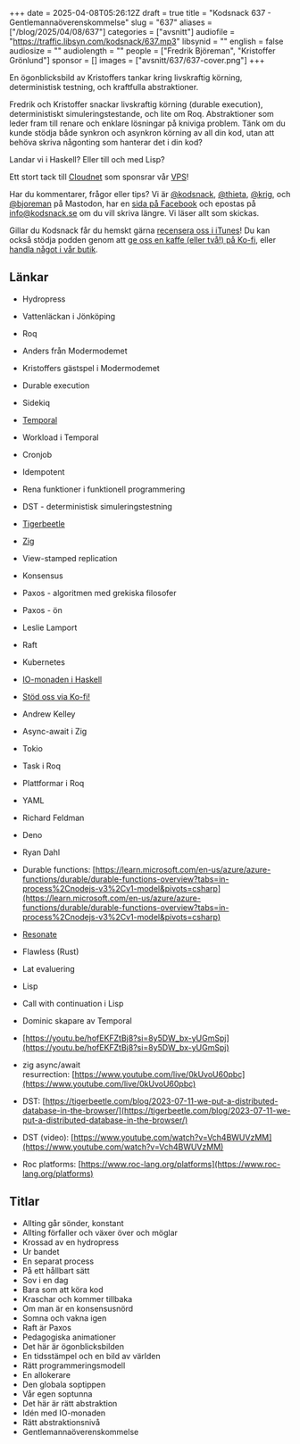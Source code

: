 +++
date = 2025-04-08T05:26:12Z
draft = true
title = "Kodsnack 637 - Gentlemannaöverenskommelse"
slug = "637"
aliases = ["/blog/2025/04/08/637"]
categories = ["avsnitt"]
audiofile = "https://traffic.libsyn.com/kodsnack/637.mp3"
libsynid = ""
english = false
audiosize = ""
audiolength = ""
people = ["Fredrik Björeman", "Kristoffer Grönlund"]
sponsor = []
images = ["avsnitt/637/637-cover.png"]
+++

En ögonblicksbild av Kristoffers tankar kring livskraftig körning, deterministisk testning, och kraftfulla abstraktioner.

Fredrik och Kristoffer snackar livskraftig körning (durable execution), deterministiskt simuleringstestande, och lite om Roq. Abstraktioner som leder fram till renare och enklare lösningar på kniviga problem. Tänk om du kunde stödja både synkron och asynkron körning av all din kod, utan att behöva skriva någonting som hanterar det i din kod?

Landar vi i Haskell? Eller till och med Lisp?

Ett stort tack till [Cloudnet](https://www.cloudnet.se) som sponsrar vår [VPS](https://en.wikipedia.org/wiki/Virtual_private_server)!

Har du kommentarer, frågor eller tips? Vi är [@kodsnack](https://social.podsnack.se/@kodsnack), [@thieta](https://6510.nu/@thieta), [@krig](https://6510.nu/@krig), och [@bjoreman](https://toot.cafe/@bjoreman) på Mastodon, har en [sida på Facebook](https://www.facebook.com/) och epostas på [info@kodsnack.se](mailto:info@kodsnack.se) om du vill skriva längre. Vi läser allt som skickas.

Gillar du Kodsnack får du hemskt gärna [recensera oss i iTunes](https://itunes.apple.com/se/podcast/kodsnack/id561631498?l=en)! Du kan också stödja podden genom att <a href="https://ko-fi.com/kodsnack" rel="payment">ge oss en kaffe (eller två!) på Ko-fi</a>, eller [handla något i vår butik](https://shop.spreadshirt.se/kodsnack/).

## Länkar
* Hydropress
* Vattenläckan i Jönköping
* Roq
* Anders från Modermodemet
* Kristoffers gästspel i Modermodemet
* Durable execution
* Sidekiq
* [Temporal](https://docs.temporal.io/temporal)
* Workload i Temporal
* Cronjob
* Idempotent
* Rena funktioner i funktionell programmering
* DST - deterministisk simuleringstestning
* [Tigerbeetle](https://tigerbeetle.com/)
* [Zig](https://ziglang.org/)
* View-stamped replication
* Konsensus
* Paxos - algoritmen med grekiska filosofer
* Paxos - ön
* Leslie Lamport
* Raft
* Kubernetes
* [IO-monaden i Haskell](https://en.wikibooks.org/wiki/Haskell/Understanding_monads/IO)
* [Stöd oss via Ko-fi!](https://ko-fi.com/kodsnack)
* Andrew Kelley
* Async-await i Zig
* Tokio
* Task i Roq
* Plattformar i Roq
* YAML
* Richard Feldman
* Deno
* Ryan Dahl
* Durable functions: [https://learn.microsoft.com/en-us/azure/azure-functions/durable/durable-functions-overview?tabs=in-process%2Cnodejs-v3%2Cv1-model&pivots=csharp](https://learn.microsoft.com/en-us/azure/azure-functions/durable/durable-functions-overview?tabs=in-process%2Cnodejs-v3%2Cv1-model&pivots=csharp)
* [Resonate](https://www.resonatehq.io/)
* Flawless (Rust)
* Lat evaluering
* Lisp
* Call with continuation i Lisp
* Dominic skapare av Temporal

* [https://youtu.be/hofEKFZtBj8?si=8y5DW_bx-yUGmSpj](https://youtu.be/hofEKFZtBj8?si=8y5DW_bx-yUGmSpj)
* zig async/await resurrection: [https://www.youtube.com/live/0kUvoU60pbc](https://www.youtube.com/live/0kUvoU60pbc)
* DST: [https://tigerbeetle.com/blog/2023-07-11-we-put-a-distributed-database-in-the-browser/](https://tigerbeetle.com/blog/2023-07-11-we-put-a-distributed-database-in-the-browser/)
* DST (video): [https://www.youtube.com/watch?v=Vch4BWUVzMM](https://www.youtube.com/watch?v=Vch4BWUVzMM)
* Roc platforms: [https://www.roc-lang.org/platforms](https://www.roc-lang.org/platforms)


## Titlar
* Allting går sönder, konstant
* Allting förfaller och växer över och möglar
* Krossad av en hydropress
* Ur bandet
* En separat process
* På ett hållbart sätt
* Sov i en dag
* Bara som att köra kod
* Kraschar och kommer tillbaka
* Om man är en konsensusnörd
* Somna och vakna igen
* Raft är Paxos
* Pedagogiska animationer
* Det här är ögonblicksbilden
* En tidsstämpel och en bild av världen
* Rätt programmeringsmodell
* En allokerare
* Den globala soptippen
* Vår egen soptunna
* Det här är rätt abstraktion
* Idén med IO-monaden
* Rätt abstraktionsnivå
* Gentlemannaöverenskommelse